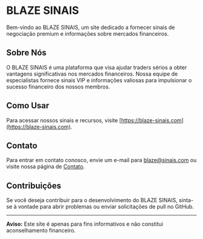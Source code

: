 # BLAZE SINAIS

Bem-vindo ao BLAZE SINAIS, um site dedicado a fornecer sinais de negociação premium e informações sobre mercados financeiros.

## Sobre Nós

O BLAZE SINAIS é uma plataforma que visa ajudar traders sérios a obter vantagens significativas nos mercados financeiros. Nossa equipe de especialistas fornece sinais VIP e informações valiosas para impulsionar o sucesso financeiro dos nossos membros.

## Como Usar

Para acessar nossos sinais e recursos, visite [https://blaze-sinais.com](https://blaze-sinais.com).

## Contato

Para entrar em contato conosco, envie um e-mail para [blaze@sinais.com](mailto:blaze@sinais.com) ou visite nossa página de [Contato](https://blaze-sinais.com/contact).

## Contribuições

Se você deseja contribuir para o desenvolvimento do BLAZE SINAIS, sinta-se à vontade para abrir problemas ou enviar solicitações de pull no GitHub.

---

**Aviso:** Este site é apenas para fins informativos e não constitui aconselhamento financeiro.


